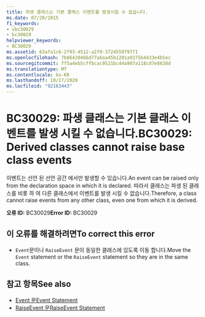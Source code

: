 ```yaml
---
title: 파생 클래스는 기본 클래스 이벤트를 발생시킬 수 없습니다.
ms.date: 07/20/2015
f1_keywords:
- vbc30029
- bc30029
helpviewer_keywords:
- BC30029
ms.assetid: 63afa1c6-2f93-4512-a2f0-372455979771
ms.openlocfilehash: 7b86420466d77a6aa45b1201a9375b4433e4b5ec
ms.sourcegitcommit: ff5a4eb5cffbcac9521bc44a907a118cd7e8638d
ms.translationtype: MT
ms.contentlocale: ko-KR
ms.lasthandoff: 10/17/2020
ms.locfileid: "92163443"
---
```

# <a name="bc30029-derived-classes-cannot-raise-base-class-events"></a><span data-ttu-id="8f424-102">BC30029: 파생 클래스는 기본 클래스 이벤트를 발생 시킬 수 없습니다.</span><span class="sxs-lookup"><span data-stu-id="8f424-102">BC30029: Derived classes cannot raise base class events</span></span>

<span data-ttu-id="8f424-103">이벤트는 선언 된 선언 공간 에서만 발생할 수 있습니다.</span><span class="sxs-lookup"><span data-stu-id="8f424-103">An event can be raised only from the declaration space in which it is declared.</span></span> <span data-ttu-id="8f424-104">따라서 클래스는 파생 된 클래스를 비롯 하 여 다른 클래스에서 이벤트를 발생 시킬 수 없습니다.</span><span class="sxs-lookup"><span data-stu-id="8f424-104">Therefore, a class cannot raise events from any other class, even one from which it is derived.</span></span>

 <span data-ttu-id="8f424-105">**오류 ID:** BC30029</span><span class="sxs-lookup"><span data-stu-id="8f424-105">**Error ID:** BC30029</span></span>

## <a name="to-correct-this-error"></a><span data-ttu-id="8f424-106">이 오류를 해결하려면</span><span class="sxs-lookup"><span data-stu-id="8f424-106">To correct this error</span></span>

- <span data-ttu-id="8f424-107">`Event`문이나 `RaiseEvent` 문이 동일한 클래스에 있도록 이동 합니다.</span><span class="sxs-lookup"><span data-stu-id="8f424-107">Move the `Event` statement or the `RaiseEvent` statement so they are in the same class.</span></span>

## <a name="see-also"></a><span data-ttu-id="8f424-108">참고 항목</span><span class="sxs-lookup"><span data-stu-id="8f424-108">See also</span></span>

- [<span data-ttu-id="8f424-109">Event 문</span><span class="sxs-lookup"><span data-stu-id="8f424-109">Event Statement</span></span>](../statements/event-statement.md)
- [<span data-ttu-id="8f424-110">RaiseEvent 문</span><span class="sxs-lookup"><span data-stu-id="8f424-110">RaiseEvent Statement</span></span>](../statements/raiseevent-statement.md)
